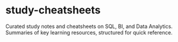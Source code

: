 # study-cheatsheets
Curated study notes and cheatsheets on SQL, BI, and Data Analytics.   Summaries of key learning resources, structured for quick reference.
